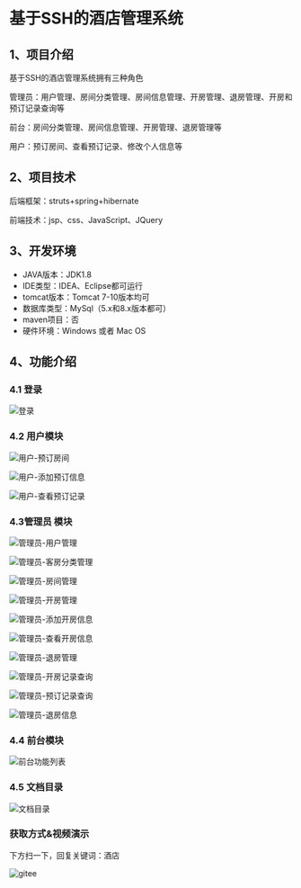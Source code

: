 # 基于SSH的酒店管理系统



## 1、项目介绍

基于SSH的酒店管理系统拥有三种角色

管理员：用户管理、房间分类管理、房间信息管理、开房管理、退房管理、开房和预订记录查询等

前台：房间分类管理、房间信息管理、开房管理、退房管理等

用户：预订房间、查看预订记录、修改个人信息等


## 2、项目技术

后端框架：struts+spring+hibernate

前端技术：jsp、css、JavaScript、JQuery

## 3、开发环境

- JAVA版本：JDK1.8
- IDE类型：IDEA、Eclipse都可运行
- tomcat版本：Tomcat 7-10版本均可
- 数据库类型：MySql（5.x和8.x版本都可） 
- maven项目：否
- 硬件环境：Windows 或者 Mac OS


## 4、功能介绍

### 4.1 登录

![登录](https://project-images-1256969109.cos.ap-chongqing.myqcloud.com/Typora-Images/202208071621136.jpg)

### 4.2 用户模块

![用户-预订房间](https://project-images-1256969109.cos.ap-chongqing.myqcloud.com/Typora-Images/202208071622189.jpg)

![用户-添加预订信息](https://project-images-1256969109.cos.ap-chongqing.myqcloud.com/Typora-Images/202208071622159.jpg)

![用户-查看预订记录](https://project-images-1256969109.cos.ap-chongqing.myqcloud.com/Typora-Images/202208071622373.jpg)

### 4.3管理员 模块

![管理员-用户管理](https://project-images-1256969109.cos.ap-chongqing.myqcloud.com/Typora-Images/202208071622455.jpg)

![管理员-客房分类管理](https://project-images-1256969109.cos.ap-chongqing.myqcloud.com/Typora-Images/202208071622257.jpg)

![管理员-房间管理](https://project-images-1256969109.cos.ap-chongqing.myqcloud.com/Typora-Images/202208071622174.jpg)

![管理员-开房管理](https://project-images-1256969109.cos.ap-chongqing.myqcloud.com/Typora-Images/202208071622603.jpg)

![管理员-添加开房信息](https://project-images-1256969109.cos.ap-chongqing.myqcloud.com/Typora-Images/202208071622183.jpg)

![管理员-查看开房信息](https://project-images-1256969109.cos.ap-chongqing.myqcloud.com/Typora-Images/202208071622541.jpg)

![管理员-退房管理](https://project-images-1256969109.cos.ap-chongqing.myqcloud.com/Typora-Images/202208071622273.jpg)

![管理员-开房记录查询](https://project-images-1256969109.cos.ap-chongqing.myqcloud.com/Typora-Images/202208071622838.jpg)

![管理员-预订记录查询](https://project-images-1256969109.cos.ap-chongqing.myqcloud.com/Typora-Images/202208071622854.jpg)

![管理员-退房信息](https://project-images-1256969109.cos.ap-chongqing.myqcloud.com/Typora-Images/202208071622514.jpg)

### 4.4 前台模块

![前台功能列表](https://project-images-1256969109.cos.ap-chongqing.myqcloud.com/Typora-Images/202208071622943.jpg)

### 4.5 文档目录

![文档目录](https://project-images-1256969109.cos.ap-chongqing.myqcloud.com/Typora-Images/202208071622692.jpg)

### 获取方式&视频演示

下方扫一下，回复关键词：酒店

![gitee](https://project-images-1256969109.cos.ap-chongqing.myqcloud.com/Typora-Images/202309291447341.png)

